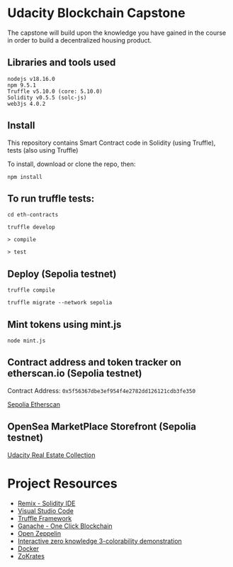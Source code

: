 # Udacity Blockchain Capstone

The capstone will build upon the knowledge you have gained in the course in order to build a decentralized housing product. 

## Libraries and tools used

    nodejs v18.16.0
    npm 9.5.1
    Truffle v5.10.0 (core: 5.10.0)
    Solidity v0.5.5 (solc-js)
    web3js 4.0.2

## Install

This repository contains Smart Contract code in Solidity (using Truffle), tests (also using Truffle)

To install, download or clone the repo, then:

`npm install`

## To run truffle tests:

`cd eth-contracts`

`truffle develop`

`> compile`

`> test`

## Deploy (Sepolia testnet)

`truffle compile`

`truffle migrate --network sepolia`

## Mint tokens using mint.js

`node mint.js`

## Contract address and token tracker on etherscan.io (Sepolia testnet)

Contract Address: `0x5f56367dbe3ef954f4e2782dd126121cdb3fe350`

[Sepolia Etherscan](https://sepolia.etherscan.io/token/0x5f56367dbe3ef954f4e2782dd126121cdb3fe350)

## OpenSea MarketPlace Storefront (Sepolia testnet)

[Udacity Real Estate Collection](https://testnets.opensea.io/collection/udacity-real-estate-2)

# Project Resources

* [Remix - Solidity IDE](https://remix.ethereum.org/)
* [Visual Studio Code](https://code.visualstudio.com/)
* [Truffle Framework](https://truffleframework.com/)
* [Ganache - One Click Blockchain](https://truffleframework.com/ganache)
* [Open Zeppelin ](https://openzeppelin.org/)
* [Interactive zero knowledge 3-colorability demonstration](http://web.mit.edu/~ezyang/Public/graph/svg.html)
* [Docker](https://docs.docker.com/install/)
* [ZoKrates](https://github.com/Zokrates/ZoKrates)
